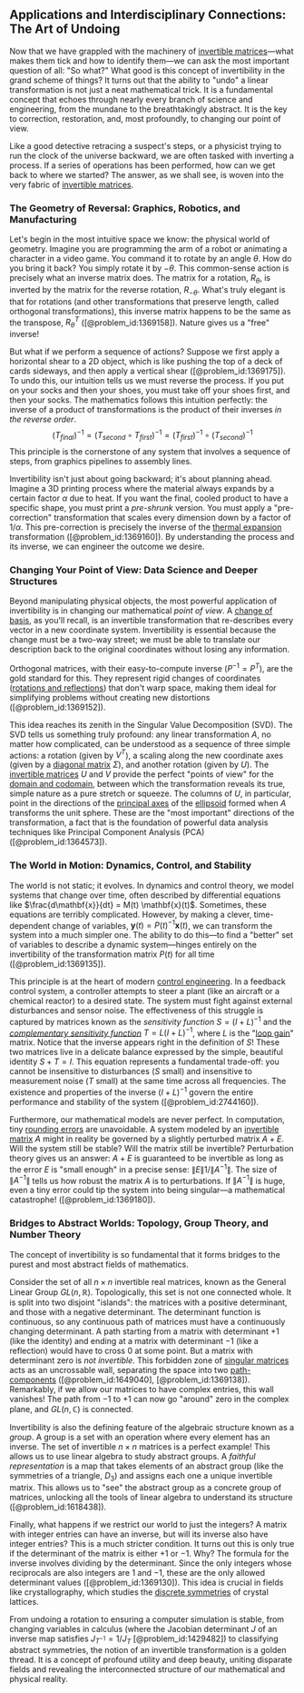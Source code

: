 ## Applications and Interdisciplinary Connections: The Art of Undoing

Now that we have grappled with the machinery of [invertible matrices](@article_id:149275)—what makes them tick and how to identify them—we can ask the most important question of all: "So what?" What good is this concept of invertibility in the grand scheme of things? It turns out that the ability to "undo" a linear transformation is not just a neat mathematical trick. It is a fundamental concept that echoes through nearly every branch of science and engineering, from the mundane to the breathtakingly abstract. It is the key to correction, restoration, and, most profoundly, to changing our point of view.

Like a good detective retracing a suspect's steps, or a physicist trying to run the clock of the universe backward, we are often tasked with inverting a process. If a series of operations has been performed, how can we get back to where we started? The answer, as we shall see, is woven into the very fabric of [invertible matrices](@article_id:149275).

### The Geometry of Reversal: Graphics, Robotics, and Manufacturing

Let's begin in the most intuitive space we know: the physical world of geometry. Imagine you are programming the arm of a robot or animating a character in a video game. You command it to rotate by an angle $\theta$. How do you bring it back? You simply rotate it by $-\theta$. This common-sense action is precisely what an inverse matrix does. The matrix for a rotation, $R_{\theta}$, is inverted by the matrix for the reverse rotation, $R_{-\theta}$. What's truly elegant is that for rotations (and other transformations that preserve length, called orthogonal transformations), this inverse matrix happens to be the same as the transpose, $R_{\theta}^T$ ([@problem_id:1369158]). Nature gives us a "free" inverse!

But what if we perform a sequence of actions? Suppose we first apply a horizontal shear to a 2D object, which is like pushing the top of a deck of cards sideways, and then apply a vertical shear ([@problem_id:1369175]). To undo this, our intuition tells us we must reverse the process. If you put on your socks and then your shoes, you must take off your shoes first, and then your socks. The mathematics follows this intuition perfectly: the inverse of a product of transformations is the product of their inverses *in the reverse order*.
$$
(T_{final})^{-1} = (T_{second} \circ T_{first})^{-1} = (T_{first})^{-1} \circ (T_{second})^{-1}
$$
This principle is the cornerstone of any system that involves a sequence of steps, from graphics pipelines to assembly lines.

Invertibility isn't just about going backward; it's about planning ahead. Imagine a 3D printing process where the material always expands by a certain factor $\alpha$ due to heat. If you want the final, cooled product to have a specific shape, you must print a *pre-shrunk* version. You must apply a "pre-correction" transformation that scales every dimension down by a factor of $1/\alpha$. This pre-correction is precisely the inverse of the [thermal expansion](@article_id:136933) transformation ([@problem_id:1369160]). By understanding the process and its inverse, we can engineer the outcome we desire.

### Changing Your Point of View: Data Science and Deeper Structures

Beyond manipulating physical objects, the most powerful application of invertibility is in changing our mathematical *point of view*. A [change of basis](@article_id:144648), as you'll recall, is an invertible transformation that re-describes every vector in a new coordinate system. Invertibility is essential because the change must be a two-way street; we must be able to translate our description back to the original coordinates without losing any information.

Orthogonal matrices, with their easy-to-compute inverse ($P^{-1} = P^T$), are the gold standard for this. They represent rigid changes of coordinates ([rotations and reflections](@article_id:136382)) that don't warp space, making them ideal for simplifying problems without creating new distortions ([@problem_id:1369152]).

This idea reaches its zenith in the Singular Value Decomposition (SVD). The SVD tells us something truly profound: any linear transformation $A$, no matter how complicated, can be understood as a sequence of three simple actions: a rotation (given by $V^T$), a scaling along the new coordinate axes (given by a [diagonal matrix](@article_id:637288) $\Sigma$), and another rotation (given by $U$). The [invertible matrices](@article_id:149275) $U$ and $V$ provide the perfect "points of view" for the [domain and codomain](@article_id:158806), between which the transformation reveals its true, simple nature as a pure stretch or squeeze. The columns of $U$, in particular, point in the directions of the [principal axes](@article_id:172197) of the [ellipsoid](@article_id:165317) formed when $A$ transforms the unit sphere. These are the "most important" directions of the transformation, a fact that is the foundation of powerful data analysis techniques like Principal Component Analysis (PCA) ([@problem_id:1364573]).

### The World in Motion: Dynamics, Control, and Stability

The world is not static; it evolves. In dynamics and control theory, we model systems that change over time, often described by differential equations like $\frac{d\mathbf{x}}{dt} = M(t) \mathbf{x}(t)$. Sometimes, these equations are terribly complicated. However, by making a clever, time-dependent change of variables, $\mathbf{y}(t) = P(t)^{-1} \mathbf{x}(t)$, we can transform the system into a much simpler one. The ability to do this—to find a "better" set of variables to describe a dynamic system—hinges entirely on the invertibility of the transformation matrix $P(t)$ for all time ([@problem_id:1369135]).

This principle is at the heart of modern [control engineering](@article_id:149365). In a feedback control system, a controller attempts to steer a plant (like an aircraft or a chemical reactor) to a desired state. The system must fight against external disturbances and sensor noise. The effectiveness of this struggle is captured by matrices known as the *sensitivity function* $S = (I+L)^{-1}$ and the *[complementary sensitivity function](@article_id:265800)* $T = L(I+L)^{-1}$, where $L$ is the "[loop gain](@article_id:268221)" matrix. Notice that the inverse appears right in the definition of $S$! These two matrices live in a delicate balance expressed by the simple, beautiful identity $S+T=I$. This equation represents a fundamental trade-off: you cannot be insensitive to disturbances ($S$ small) and insensitive to measurement noise ($T$ small) at the same time across all frequencies. The existence and properties of the inverse $(I+L)^{-1}$ govern the entire performance and stability of the system ([@problem_id:2744160]).

Furthermore, our mathematical models are never perfect. In computation, tiny [rounding errors](@article_id:143362) are unavoidable. A system modeled by an [invertible matrix](@article_id:141557) $A$ might in reality be governed by a slightly perturbed matrix $A+E$. Will the system still be stable? Will the matrix still be invertible? Perturbation theory gives us an answer: $A+E$ is guaranteed to be invertible as long as the error $E$ is "small enough" in a precise sense: $\|E\|  1/\|A^{-1}\|$. The size of $\|A^{-1}\|$ tells us how robust the matrix $A$ is to perturbations. If $\|A^{-1}\|$ is huge, even a tiny error could tip the system into being singular—a mathematical catastrophe! ([@problem_id:1369180]).

### Bridges to Abstract Worlds: Topology, Group Theory, and Number Theory

The concept of invertibility is so fundamental that it forms bridges to the purest and most abstract fields of mathematics.

Consider the set of all $n \times n$ invertible real matrices, known as the General Linear Group $GL(n, \mathbb{R})$. Topologically, this set is not one connected whole. It is split into two disjoint "islands": the matrices with a positive determinant, and those with a negative determinant. The determinant function is continuous, so any continuous path of matrices must have a continuously changing determinant. A path starting from a matrix with determinant $+1$ (like the identity) and ending at a matrix with determinant $-1$ (like a reflection) would have to cross $0$ at some point. But a matrix with determinant zero is *not invertible*. This forbidden zone of [singular matrices](@article_id:149102) acts as an uncrossable wall, separating the space into two [path-components](@article_id:145211) ([@problem_id:1649040], [@problem_id:1369138]). Remarkably, if we allow our matrices to have complex entries, this wall vanishes! The path from $-1$ to $+1$ can now go "around" zero in the complex plane, and $GL(n, \mathbb{C})$ is connected.

Invertibility is also the defining feature of the algebraic structure known as a *group*. A group is a set with an operation where every element has an inverse. The set of invertible $n \times n$ matrices is a perfect example! This allows us to use linear algebra to study abstract groups. A *faithful representation* is a map that takes elements of an abstract group (like the symmetries of a triangle, $D_3$) and assigns each one a unique invertible matrix. This allows us to "see" the abstract group as a concrete group of matrices, unlocking all the tools of linear algebra to understand its structure ([@problem_id:1618438]).

Finally, what happens if we restrict our world to just the integers? A matrix with integer entries can have an inverse, but will its inverse also have integer entries? This is a much stricter condition. It turns out this is only true if the determinant of the matrix is either $+1$ or $-1$. Why? The formula for the inverse involves dividing by the determinant. Since the only integers whose reciprocals are also integers are $1$ and $-1$, these are the only allowed determinant values ([@problem_id:1369130]). This idea is crucial in fields like crystallography, which studies the [discrete symmetries](@article_id:158220) of crystal lattices.

From undoing a rotation to ensuring a computer simulation is stable, from changing variables in calculus (where the Jacobian determinant $J$ of an inverse map satisfies $J_{T^{-1}} = 1/J_T$ [@problem_id:1429482]) to classifying abstract symmetries, the notion of an invertible transformation is a golden thread. It is a concept of profound utility and deep beauty, uniting disparate fields and revealing the interconnected structure of our mathematical and physical reality.